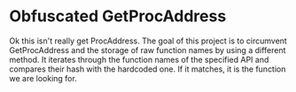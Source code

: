 # Obfuscated GetProcAddress
Ok this isn't really get ProcAddress.
The goal of this project is to circumvent GetProcAddress and the storage of raw function names by using a different method.
It iterates through the function names of the specified API and compares their hash with the hardcoded one. If it matches, it is the function we are looking for.
